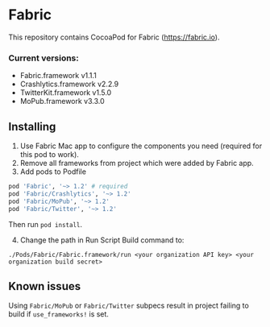 Fabric
======
This repository contains CocoaPod for Fabric (https://fabric.io).

### Current versions:
* Fabric.framework v1.1.1
* Crashlytics.framework v2.2.9
* TwitterKit.framework v1.5.0
* MoPub.framework v3.3.0

## Installing
1. Use Fabric Mac app to configure the components you need (required for this pod to work).
2. Remove all frameworks from project which were added by Fabric app.
3. Add pods to Podfile

  ```ruby
pod 'Fabric', '~> 1.2' # required
pod 'Fabric/Crashlytics', '~> 1.2'
pod 'Fabric/MoPub', '~> 1.2'
pod 'Fabric/Twitter', '~> 1.2'
```

  Then run `pod install`.

4. Change the path in Run Script Build command to:

  `./Pods/Fabric/Fabric.framework/run <your organization API key> <your organization build secret>`

## Known issues

Using `Fabric/MoPub` or `Fabric/Twitter` subpecs result in project failing to build if `use_frameworks!` is set.

